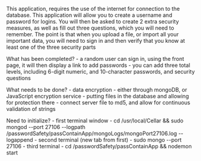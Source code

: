 This application, requires the use of the internet for connection to the database. This application will allow you to create a username and password for logins. You will then be asked to create 2 extra security measures, as well as fill out three questions, which you will need to remember. The point is that when you upload a file, or import all your important data, you will need to sign in and then verify that you know at least one of the three security parts

What has been completed?
	- a random user can sign in, using the front page, it will then display a link to add passwords
	- you can add three total levels, including 6-digit numeric, and 10-character passwords, and security questions

What needs to be done?
	- data encryption - either through mongoDB, or JavaScript encryption service
	- putting files in the database and allowing for protection there
	- connect server file to md5, and allow for continuous validation of strings

Need to initialize?
	- first terminal window - cd /usr/local/Cellar && sudo mongod --port 27106 --logpath /passwordSafety/passContainApp/mongoLogs/mongoPort27106.log --logappend
	- second terminal (new tab from first) - sudo mongo --port 27106 
	- third terminal - cd /passwordSafety/passContainApp && nodemon start
